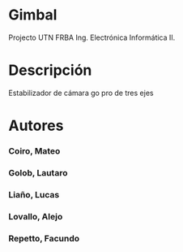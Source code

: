 # Gimbal
Projecto UTN FRBA Ing. Electrónica Informática II. 

# Descripción
Estabilizador de cámara go pro de tres ejes 

# Autores

### Coiro, Mateo
### Golob, Lautaro
### Liaño, Lucas
### Lovallo, Alejo
### Repetto, Facundo
